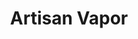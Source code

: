 ---
title: "Artisan Vapor"
url: /karachi/artisan-vapor-shop-no-8-a-yaqoob-market-block-e-near-dolmen-mall-hyderi-block-c-north-nazimabad-town/
shop: e-cigarette
---